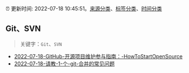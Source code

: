 :alarm_clock: 更新时间: 2022-07-18 10:45:51。[来源分类](../README.md)、[标签分类](../TAGS.md)、[时间分类](../TIMELINE.md)

## Git、SVN


> 关键字：`Git`、`SVN`



- [2022-07-18-GitHub-开源项目维护参与指南：-HowToStartOpenSource](https://www.v2ex.com/t/867073) 
- [2022-07-18-请教-1-个-git-合并的常见问题](https://www.v2ex.com/t/867067) 